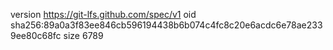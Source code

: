 version https://git-lfs.github.com/spec/v1
oid sha256:89a0a3f83ee846cb596194438b6b074c4fc8c20e6acdc6e78ae2339ee80c68fc
size 6789
